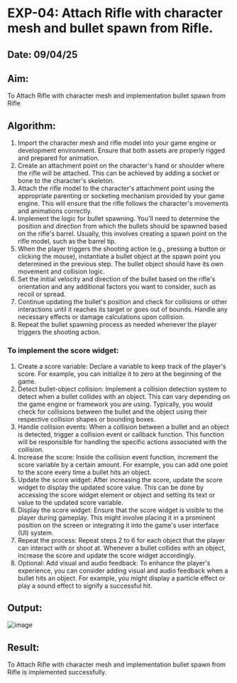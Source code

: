 
# EXP-04: Attach Rifle with character mesh and bullet spawn from Rifle.
## Date: 09/04/25

## Aim:
To Attach Rifle with character mesh and implementation bullet spawn from Rifle

## Algorithm:
1. Import the character mesh and rifle model into your game engine or development environment. Ensure that both assets are properly rigged and prepared for animation.
2. Create an attachment point on the character's hand or shoulder where the rifle will be attached. This can be achieved by adding a socket or bone to the character's skeleton.
3. Attach the rifle model to the character's attachment point using the appropriate parenting or socketing mechanism provided by your game engine. This will ensure that the rifle follows the character's movements and animations correctly.
4. Implement the logic for bullet spawning. You'll need to determine the position and direction from which the bullets should be spawned based on the rifle's barrel. Usually, this involves creating a spawn point on the rifle model, such as the barrel tip.
5. When the player triggers the shooting action (e.g., pressing a button or clicking the mouse), instantiate a bullet object at the spawn point you determined in the previous step. The bullet object should have its own movement and collision logic.
6. Set the initial velocity and direction of the bullet based on the rifle's orientation and any additional factors you want to consider, such as recoil or spread.
7. Continue updating the bullet's position and check for collisions or other interactions until it reaches its target or goes out of bounds. Handle any necessary effects or damage calculations upon collision.
8. Repeat the bullet spawning process as needed whenever the player triggers the shooting action.
   
### To implement the score widget:
1. Create a score variable: Declare a variable to keep track of the player's score. For example, you can initialize it to zero at the beginning of the game.
2. Detect bullet-object collision: Implement a collision detection system to detect when a bullet collides with an object. This can vary depending on the game engine or framework you are using. Typically, you would check for collisions between the bullet and the object using their respective collision shapes or bounding boxes.
3. Handle collision events: When a collision between a bullet and an object is detected, trigger a collision event or callback function. This function will be responsible for handling the specific actions associated with the collision.
4. Increase the score: Inside the collision event function, increment the score variable by a certain amount. For example, you can add one point to the score every time a bullet hits an object.
5. Update the score widget: After increasing the score, update the score widget to display the updated score value. This can be done by accessing the score widget element or object and setting its text or value to the updated score variable.
6. Display the score widget: Ensure that the score widget is visible to the player during gameplay. This might involve placing it in a prominent position on the screen or integrating it into the game's user interface (UI) system.
7. Repeat the process: Repeat steps 2 to 6 for each object that the player can interact with or shoot at. Whenever a bullet collides with an object, increase the score and update the score widget accordingly.
8. Optional: Add visual and audio feedback: To enhance the player's experience, you can consider adding visual and audio feedback when a bullet hits an object. For example, you might display a particle effect or play a sound effect to signify a successful hit.

## Output:
![image](https://github.com/user-attachments/assets/4ffffb5e-0a42-44ca-ab26-d18cca1b782c)

## Result:
To Attach Rifle with character mesh and implementation bullet spawn from Rifle is implemented successfully.
